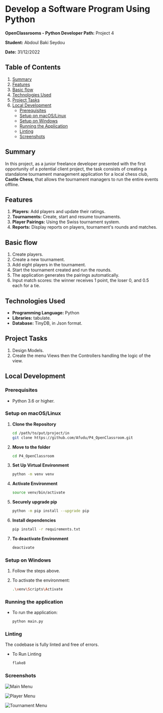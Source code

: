 # Develop a Software Program Using Python

**OpenClassrooms - Python Developer Path:** Project 4

**Student:** Abdoul Baki Seydou

**Date:** 31/12/2022 

## Table of Contents
1. [Summary](#summary)
2. [Features](#features)
3. [Basic flow](#basic-flow)
4. [Technologies Used](#technologies-used)
5. [Project Tasks](#project-tasks)
6. [Local Development](#local-development)
   - [Prerequisites](#prerequisites)
   - [Setup on macOS/Linux](#setup-on-macoslinux)
   - [Setup on Windows](#setup-on-windows)
   - [Running the Application](#running-the-application)
   - [Linting](#linting)
   - [Screenshots](#screenshots)

## Summary
In this project, as a junior freelance developer presented with the first opportunity of a potential client project,
the task consists of creating a standalone tournament management application for a local chess club, **Castle Chess**, 
that allows the tournament managers to run the entire events offline.

## Features
1. **Players:** Add players and update their ratings.
2. **Tournaments:** Create, start and resume tournaments.
3. **Player Pairings:** Using the  Swiss tournament system.
4. **Reports:** Display reports on players, tournament's rounds and matches.

## Basic flow
1. Create players.
2. Create a new tournament.
3. Add eight players in the tournament.
4. Start the tournament created and run the rounds.
5. The application generates the pairings automatically.
6. Input match scores: the winner receives 1 point, the loser 0, and 0.5 each for a tie.

## Technologies Used
- **Programming Language:** Python  
- **Libraries:** tabulate.
- **Database:** TinyDB, in Json format.

## Project Tasks
1. Design Models.
2. Create the menu Views then the Controllers handling the logic of the view.

## Local Development

### Prerequisites
- Python 3.6 or higher.

### Setup on macOS/Linux

1. **Clone the Repository**
   ```bash
   cd /path/to/put/project/in
   git clone https://github.com/Afudu/P4_OpenClassroom.git

2. **Move to the folder**
   ```bash
   cd P4_OpenClassroom

3. **Set Up Virtual Environment**
   ```bash
   python -m venv venv
   
4. **Activate Environment**
   ```bash
   source venv/bin/activate 

5. **Securely upgrade pip**
   ```bash
   python -m pip install --upgrade pip 

6. **Install dependencies**
   ```bash
   pip install -r requirements.txt
   
7. **To deactivate Environment**
   ```bash
   deactivate

### Setup on Windows

1. Follow the steps above.

2. To activate the environment:
   ```bash
   .\venv\Scripts\Activate

### Running the application

- To run the application:
   ```bash
   python main.py


### Linting
The codebase is fully linted and free of errors.

- To Run Linting
  ```bash
  flake8
  
### Screenshots

![Main Menu](screenshots/main_menu.png "Main Menu")

![Player Menu](screenshots/player_menu.png "Player Menu")

![Tournament Menu](screenshots/tournament_menu.png "Tournament Menu")